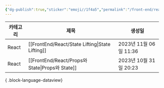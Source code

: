 ```yaml
---
{"dg-publish":true,"sticker":"emoji//1f4a5","permalink":"/front-end/react/","dgPassFrontmatter":true,"noteIcon":""}
---
```


| 카테고리  | 제목                                                 | 생성일                 |
| ----- | -------------------------------------------------- | ------------------- |
| React | [[FrontEnd/React/State Lifting\|State Lifting]] | 2023년 11월 06일 11:36 |
| React | [[FrontEnd/React/Props와 State\|Props와 State]]   | 2023년 10월 31일 20:23 |

{ .block-language-dataview}

